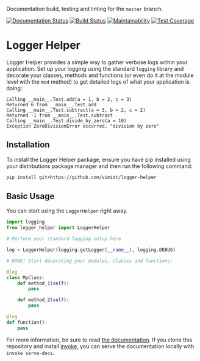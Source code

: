 Documentation build, testing and linting for the `master` branch.

[![Documentation Status][docs_badge]][docs] [![Build Status][build_badge]][build] [![Maintainability][maintainability_badge]][maintainability] [![Test Coverage][test_coverage_badge]][test_coverage]

Logger Helper
=============

Logger Helper provides a simple way to gather verbose logs within your
application. Set up your logging using the standard `logging` library and
decorate your classes, methods and functions (or even do it at the module
level with the `mod` method) to get detailed logs of what your application is
doing:

```
Calling __main__.Test.add(a = 1, b = 2, c = 3)
Returned 6 from __main__.Test.add
Calling __main__.Test.subtract(a = 3, b = 2, c = 2)
Returned -1 from __main__.Test.subtract
Calling __main__.Test.divide_by_zero(a = 10)
Exception ZeroDivisionError occurred, "division by zero"
```

Installation
------------

To install the Logger Helper package, ensure you have pip installed using your
distributions package manager and then run the following command:

```bash
pip install git+https://github.com/vimist/logger-helper
```

Basic Usage
-----------

You can start using the `LoggerHelper` right away.

```python
import logging
from logger_helper import LoggerHelper

# Perform your standard logging setup here

log = LoggerHelper(logging.getLogger(__name__), logging.DEBUG)

# DONE! Start decorating your modules, classes and functions:

@log
class MyClass:
    def method_1(self):
        pass

    def method_2(self):
        pass

@log
def function():
    pass
```

For more information, be sure to read [the documentation][docs].  If you clone
this repository and install [invoke][invoke], you can serve
the documentation locally with `invoke serve-docs`.


[docs]: http://logger-helper.readthedocs.io/en/latest/
[invoke]: http://www.pyinvoke.org
[build]: https://travis-ci.org/vimist/logger-helper
[maintainability]: https://codeclimate.com/github/vimist/logger-helper/maintainability
[test_coverage]: https://codeclimate.com/github/vimist/logger-helper/test_coverage

[docs_badge]: https://readthedocs.org/projects/logger-helper/badge/?version=latest
[build_badge]: https://travis-ci.org/vimist/logger-helper.svg?branch=master
[maintainability_badge]: https://api.codeclimate.com/v1/badges/17691babd47c3cc19e91/maintainability
[test_coverage_badge]: https://api.codeclimate.com/v1/badges/17691babd47c3cc19e91/test_coverage

